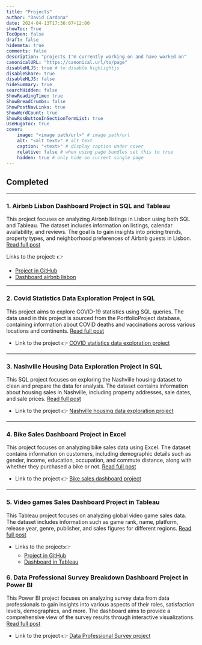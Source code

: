 ```yaml
---
title: "Projects"
author: "David Cardona"
date: 2024-04-13T17:36:07+12:00
showToc: True
TocOpen: false
draft: false
hidemeta: true
comments: false
description: "projects I'm currently working on and have worked on"
canonicalURL: "https://canonical.url/to/page"
disableHLJS: true # to disable highlightjs
disableShare: true
disableHLJS: false
hideSummary: true
searchHidden: false
ShowReadingTime: true
ShowBreadCrumbs: false
ShowPostNavLinks: true
ShowWordCount: true
ShowRssButtonInSectionTermList: true
UseHugoToc: true
cover:
    image: "<image path/url>" # image path/url
    alt: "<alt text>" # alt text
    caption: "<text>" # display caption under cover
    relative: false # when using page bundles set this to true
    hidden: true # only hide on current single page
---
```


## Completed
---
### 1. Airbnb Lisbon Dashboard Project in SQL and Tableau

This project focuses on analyzing Airbnb listings in Lisbon using both SQL and Tableau. The dataset includes information on listings, calendar availability, and reviews. The goal is to gain insights into pricing trends, property types, and neighborhood preferences of Airbnb guests in Lisbon. [Read full post](/posts/007_airbnb_lisbon_dashboard_in_sql_Tableau)

Links to the project: 👉
- [Project in GitHub](https://github.com/davidcardonadev/dashboard_airbnb_lisbon_in_sql_tableau) 
- [Dashboard airbnb lisbon](https://public.tableau.com/views/ExploringLisbonsAirbnbLandscape/Dashboard1?:language=es-ES&:sid=&:display_count=n&:origin=viz_share_link)

---
### 2. Covid Statistics Data Exploration Project in SQL

This project aims to explore COVID-19 statistics using SQL queries. The data used in this project is sourced from the PortfolioProject database, containing information about COVID deaths and vaccinations across various locations and continents. [Read full post](/posts/003_covid_statistics_data_exploration_project_in_sql/)


- Link to the project 👉
[COVID statistics data exploration project](https://github.com/davidcardonadev/COVID_Statistics_Data_Exploration_Project_in_SQL)

---

### 3. Nashville Housing Data Exploration Project in SQL

This SQL project focuses on exploring the Nashville housing dataset to clean and prepare the data for analysis. The dataset contains information about housing sales in Nashville, including property addresses, sale dates, and sale prices. [Read full post](/posts/004_nashville_housing_data_exploration_project_in_sql/)


- Link to the project 👉
[Nashville housing data exploration project](https://github.com/davidcardonadev/Nashville_Housing_Data_Exploration_Project_in_SQL)

---

### 4. Bike Sales Dashboard Project in Excel

This project focuses on analyzing bike sales data using Excel. The dataset contains information on customers, including demographic details such as gender, income, education, occupation, and commute distance, along with whether they purchased a bike or not. [Read full post](/posts/005_dashboard_bikes_sales_in_excel/)


- Link to the project 👉
[Bike sales dashboard project](https://github.com/davidcardonadev/dashboard_bikes_sales_in_excel)

---

### 5. Video games Sales Dashboard Project in Tableau

This Tableau project focuses on analyzing global video game sales data. The dataset includes information such as game rank, name, platform, release year, genre, publisher, and sales figures for different regions. [Read full post](/posts/006_dashboard_video_games_sales_in_tableau/)

- Links to the project:👉 
  - [Project in GitHub](https://github.com/davidcardonadev/video_games_sales_in_tableau) 
  - [Dashboard in Tableau](https://public.tableau.com/views/video_games_sales_17132918891570/Dashboard1?:language=es-ES&:sid=&:display_count=n&:origin=viz_share_link)

### 6. Data Professional Survey Breakdown Dashboard Project in Power BI

This Power BI project focuses on analyzing survey data from data professionals to gain insights into various aspects of their roles, satisfaction levels, demographics, and more. The dashboard aims to provide a comprehensive view of the survey results through interactive visualizations. [Read full post](/posts/008_data_professional_survey_power_bi/)

- Link to the project 👉
[Data Professional Survey project](https://github.com/davidcardonadev/data_professional_survey_power_bi)

<!-- ---  
  

## What I am currently working on 
--- -->




<!-- ## Ideas for the future

- Python script to scrap flights every day and generate a report. -->